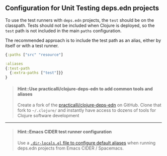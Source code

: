 ## Configuration for Unit Testing deps.edn projects
To use the test runners with `deps.edn` projects, the `test` should be on the classpath.  Tests should not be included when Clojure is deployed, so the `test` path is not included in the main `paths` configuration.

The recommended approach is to include the test path as an alias, either by itself or with a test runner.

```clojure
{:paths ["src" "resource"]

:aliases
{:test-path
  {:extra-paths ["test"]}}
}
```


> #### Hint::Use practicalli/clojure-deps-edn to add common tools and aliases
> Create a fork of the [practicalli/clojure-deps-edn](https://github.com/practicalli/clojure-deps-edn) on GitHub. Clone that fork to `~/.clojure/` and instantly have access to dozens of tools for Clojure software development

---

> #### Hint::Emacs CIDER test runner configuration
> Use a [`.dir-locals.el` file to configure default aliases](https://practicalli.github.io/spacemacs/testing/unit-testing/cider-test-deps-edn-projects.html) when running deps.edn projects from Emacs CIDER / Spacemacs.
